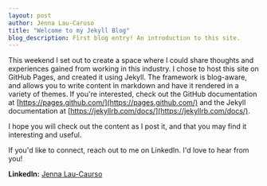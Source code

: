 ```yaml
---
layout: post
author: Jenna Lau-Caruso
title: "Welcome to my Jekyll Blog"
blog_description: First blog entry! An introduction to this site.
---
```


This weekend I set out to create a space where I could share thoughts and experiences gained from working in this industry. 
I chose to host this site on GitHub Pages, and created it using Jekyll. The framework is blog-aware, and allows you to write
content in markdown and have it rendered in a variety of themes. If you're interested, check out the GitHub documentation at [https://pages.github.com/](https://pages.github.com/) and the Jekyll documentation at [https://jekyllrb.com/docs/](https://jekyllrb.com/docs/).

I hope you will check out the content as I post it, and that you may find it interesting and useful.

If you'd like to connect, reach out to me on LinkedIn. I'd love to hear from you!

**LinkedIn:** [Jenna Lau-Caurso](www.linkedin.com/in/jenna-lau-caruso)